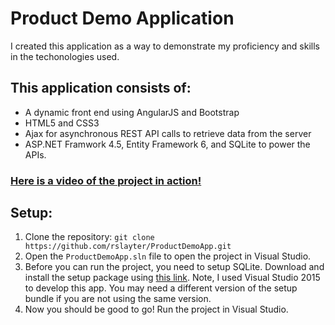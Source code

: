 # Product Demo Application
<p>I created this application as a way to demonstrate my proficiency and skills in the techonologies used.</p>
<h2>This application consists of:</h2>
<ul>
	<li>A dynamic front end using AngularJS and Bootstrap</li>
	<li>HTML5 and CSS3</li>
	<li>Ajax for asynchronous REST API calls to retrieve data from the server</li>
	<li>ASP.NET Framwork 4.5, Entity Framework 6, and SQLite to power the APIs.</li>
</ul>

<h3><a href="https://drive.google.com/file/d/0B0YH6u3eGzXdcE9TSjRWRzAzZ0U/view">Here is a video of the project in action!</a></h3>

<h2>Setup:</h2>
<ol>
	<li>Clone the repository: <code>git clone https://github.com/rslayter/ProductDemoApp.git</code></li>
	<li>Open the <code>ProductDemoApp.sln</code> file to open the project in Visual Studio.</li>
	<li>Before you can run the project, you need to setup SQLite. Download and install the setup package using <a href="sqlite-netFx46-setup-bundle-x86-2015-1.0.105.0.exe">this link</a>. Note, I used Visual Studio 2015 to develop this app. You may need a different version of the setup bundle if you are not using the same version.</li>
	<li>Now you should be good to go! Run the project in Visual Studio.</li>
